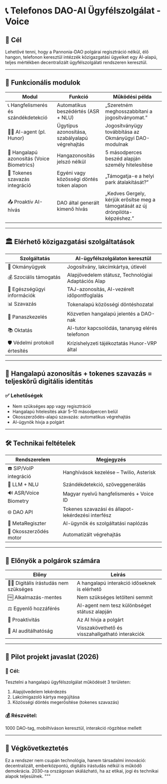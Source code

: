 # 📞 Telefonos DAO-AI Ügyfélszolgálat - Voice

## 🎯 Cél
Lehetővé tenni, hogy a Pannonia-DAO polgárai regisztráció nélkül, élő hangon, telefonon keresztül intézzék közigazgatási ügyeiket egy AI-alapú, teljes mértékben decentralizált ügyfélszolgálati rendszeren keresztül.

---

## 🧠 Funkcionális modulok

| Modul | Funkció | Működési példa |
|-------|---------|----------------|
| 📞 Hangfelismerés és szándékdetekció | Automatikus beszédértés (ASR + NLU) | „Szeretném meghosszabbítani a jogosítványomat.” |
| 🧑‍💼 AI-agent (pl. Hunor) | Ügytípus azonosítása, szabályalapú végrehajtás | Jogosítványügy továbbítása az Okmányügyi DAO-modulnak |
| 🔐 Hangalapú azonosítás (Voice Biometrics) | Hangazonosítás jelszó nélkül | 5 másodperces beszéd alapján személy hitelesítése |
| 🔗 Tokenes szavazás integráció | Egyéni vagy közösségi döntés token alapon | „Támogatja-e a helyi park átalakítását?” |
| 📤 Proaktív AI-hívás | DAO által generált kimenő hívás | „Kedves Gergely, kérjük erősítse meg a támogatását az új drónpilóta-képzéshez.” |

---

## 🏛️ Elérhető közigazgatási szolgáltatások

| Szolgáltatás | AI-ügyfélszolgálaton keresztül |
|--------------|------------------------------|
| 🏢 Okmányügyek | Jogosítvány, lakcímkártya, útlevél |
| 💰 Szociális támogatás | Alapjövedelem státusz, Technológiai Adaptációs Alap |
| 🏥 Egészségügyi információk | TAJ-azonosítás, AI-vezérelt időpontfoglalás |
| 📊 Szavazás | Tokenalapú közösségi döntéshozatal |
| 🧾 Panaszkezelés | Közvetlen hangalapú jelentés a DAO-nak |
| 📚 Oktatás | AI-tutor kapcsolódás, tananyag elérés telefonon |
| 🛡️ Védelmi protokoll értesítés | Krízishelyzeti tájékoztatás Hunor-VRP által |

---

## 🔐 Hangalapú azonosítás + tokenes szavazás = teljeskörű digitális identitás

### ✅ Lehetőségek
- Nem szükséges app vagy regisztráció
- Hangalapú hitelesítés akár 5–10 másodpercen belül
- Okosszerződés-alapú szavazás: automatikus végrehajtás
- AI-ügynök hívja a polgárt

---

## 🛠️ Technikai feltételek

| Rendszerelem | Megjegyzés |
|--------------|------------|
| ☎️ SIP/VoIP integráció | Hanghívások kezelése – Twilio, Asterisk |
| 🧠 LLM + NLU | Szándékdetekció, szöveggenerálás |
| 🔊 ASR/Voice Biometry | Magyar nyelvű hangfelismerés + Voice ID |
| 🌐 DAO API | Tokenes szavazási és állapot-lekérdezési interfész |
| 🧾 MetaRegiszter | AI-ügynök és szolgáltatási naplózás |
| 📜 Okosszerződés motor | Automatizált végrehajtás |

---

## 🌟 Előnyök a polgárok számára

| Előny | Leírás |
|-------|--------|
| 🧑‍🌾 Digitális írástudás nem szükséges | A hangalapú interakció időseknek is elérhető |
| 🆓 Alkalmazás-mentes | Nem szükséges letölteni semmit |
| ⚖️ Egyenlő hozzáférés | AI-agent nem tesz különbséget státusz alapján |
| 🔁 Proaktivitás | Az AI hívja a polgárt |
| 🧠 AI auditálhatóság | Visszakövethető és visszahallgatható interakciók |

---

## 🧪 Pilot projekt javaslat (2026)

### 🎯 Cél:
Tesztelni a hangalapú ügyfélszolgálat működését 3 területen:
1. Alapjövedelem lekérdezés
2. Lakcímigazoló kártya megújítása
3. Közösségi döntés megerősítése (tokenes szavazás)

### 💰 Részvétel:
1000 DAO-tag, mobilhíváson keresztül, interakció rögzítése mellett

---

## 🧭 Végkövetkeztetés

Ez a rendszer nem csupán technológia, hanem társadalmi innováció: decentralizált, emberközpontú, digitális írástudás nélkül is működő demokrácia. 2030-ra országosan skálázható, ha az etikai, jogi és technikai alapok teljesülnek.
"""
